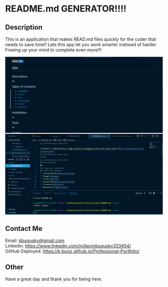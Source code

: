 # README.md GENERATOR!!!!

## Description

This is an application that makes READ.md files quickly for the coder that needs to save time!!
Lets this app let you work smarter instread of harder. Freeing up your mind to complete even more!!!

![picture of deployed site](images/rmIMG1.png)
![picture of deployed site](images/rmIMG2.png)

<!-- Links to your social media accounts -->
## Contact Me
Email: kbugusky@gmail.com <br>
Linkedin: https://www.linkedin.com/in/kevinbugusky333454/ <br>
GitHub Deployed: https://k-bugz.github.io/Professional-Portfolio/

## Other 

Have a great day and thank you for being here. 
